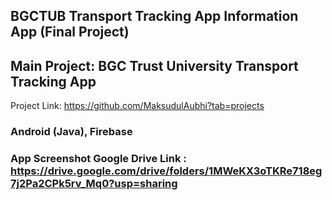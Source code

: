 ## BGCTUB Transport Tracking App Information App (Final Project) 

## Main Project: BGC Trust University Transport Tracking App<br>
Project Link: https://github.com/MaksudulAubhi?tab=projects
### Android (Java), Firebase
### App Screenshot Google Drive Link : https://drive.google.com/drive/folders/1MWeKX3oTKRe718eg7j2Pa2CPk5rv_Mq0?usp=sharing
